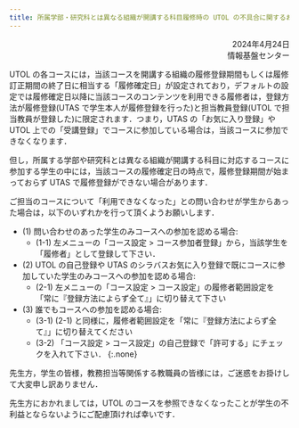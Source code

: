 ```yaml
---
title: 所属学部・研究科とは異なる組織が開講する科目履修時の UTOL の不具合に関するお詫び
---
```


<div style="text-align: right;">

2024年4月24日  
情報基盤センター

</div>

UTOL の各コースには，当該コースを開講する組織の履修登録期間もしくは履修訂正期間の終了日に相当する「履修確定日」が設定されており，デフォルトの設定では履修確定日以降に当該コースのコンテンツを利用できる履修者は，登録方法が履修登録(UTAS で学生本人が履修登録を行った)と担当教員登録(UTOL で担当教員が登録した)に限定されます．つまり，UTAS の「お気に入り登録」や UTOL 上での「受講登録」でコースに参加している場合は，当該コースに参加できなくなります．

但し，所属する学部や研究科とは異なる組織が開講する科目に対応するコースに参加する学生の中には，当該コースの履修確定日の時点で，履修登録期間が始まっておらず UTAS で履修登録ができない場合があります．

ご担当のコースについて「利用できなくなった」との問い合わせが学生からあった場合は，以下のいずれかを行って頂くようお願いします．

- (1) 問い合わせのあった学生のみコースへの参加を認める場合:  
  - (1-1) 左メニューの「コース設定 > コース参加者登録」から，当該学生を「履修者」として登録して下さい．
- (2) UTOL の自己登録や UTAS のシラバスお気に入り登録で既にコースに参加していた学生のみコースへの参加を認める場合:  
  - (2-1) 左メニューの「コース設定 > コース設定」の履修者範囲設定を「常に『登録方法によらず全て』」に切り替えて下さい
- (3) 誰でもコースへの参加を認める場合:  
  - (3-1) (2-1) と同様に，履修者範囲設定を「常に『登録方法によらず全て』」に切り替えてください  
  - (3-2) 「コース設定 > コース設定」の自己登録で「許可する」にチェックを入れて下さい．
{:.none}

先生方，学生の皆様，教務担当等関係する教職員の皆様には，ご迷惑をお掛けして大変申し訳ありません．

先生方におかれましては，UTOL のコースを参照できなくなったことが学生の不利益とならないようにご配慮頂ければ幸いです．
